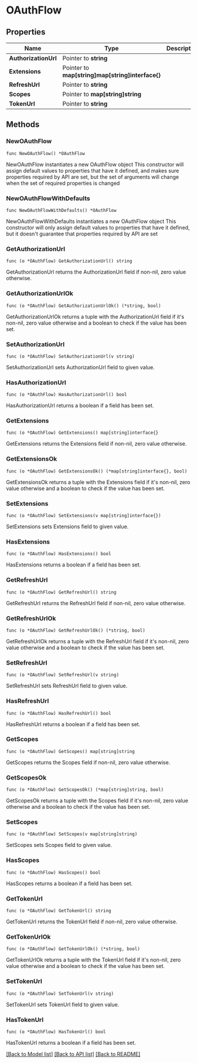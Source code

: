 # OAuthFlow

## Properties

Name | Type | Description | Notes
------------ | ------------- | ------------- | -------------
**AuthorizationUrl** | Pointer to **string** |  | [optional] 
**Extensions** | Pointer to **map[string]map[string]interface{}** |  | [optional] 
**RefreshUrl** | Pointer to **string** |  | [optional] 
**Scopes** | Pointer to **map[string]string** |  | [optional] 
**TokenUrl** | Pointer to **string** |  | [optional] 

## Methods

### NewOAuthFlow

`func NewOAuthFlow() *OAuthFlow`

NewOAuthFlow instantiates a new OAuthFlow object
This constructor will assign default values to properties that have it defined,
and makes sure properties required by API are set, but the set of arguments
will change when the set of required properties is changed

### NewOAuthFlowWithDefaults

`func NewOAuthFlowWithDefaults() *OAuthFlow`

NewOAuthFlowWithDefaults instantiates a new OAuthFlow object
This constructor will only assign default values to properties that have it defined,
but it doesn't guarantee that properties required by API are set

### GetAuthorizationUrl

`func (o *OAuthFlow) GetAuthorizationUrl() string`

GetAuthorizationUrl returns the AuthorizationUrl field if non-nil, zero value otherwise.

### GetAuthorizationUrlOk

`func (o *OAuthFlow) GetAuthorizationUrlOk() (*string, bool)`

GetAuthorizationUrlOk returns a tuple with the AuthorizationUrl field if it's non-nil, zero value otherwise
and a boolean to check if the value has been set.

### SetAuthorizationUrl

`func (o *OAuthFlow) SetAuthorizationUrl(v string)`

SetAuthorizationUrl sets AuthorizationUrl field to given value.

### HasAuthorizationUrl

`func (o *OAuthFlow) HasAuthorizationUrl() bool`

HasAuthorizationUrl returns a boolean if a field has been set.

### GetExtensions

`func (o *OAuthFlow) GetExtensions() map[string]interface{}`

GetExtensions returns the Extensions field if non-nil, zero value otherwise.

### GetExtensionsOk

`func (o *OAuthFlow) GetExtensionsOk() (*map[string]interface{}, bool)`

GetExtensionsOk returns a tuple with the Extensions field if it's non-nil, zero value otherwise
and a boolean to check if the value has been set.

### SetExtensions

`func (o *OAuthFlow) SetExtensions(v map[string]interface{})`

SetExtensions sets Extensions field to given value.

### HasExtensions

`func (o *OAuthFlow) HasExtensions() bool`

HasExtensions returns a boolean if a field has been set.

### GetRefreshUrl

`func (o *OAuthFlow) GetRefreshUrl() string`

GetRefreshUrl returns the RefreshUrl field if non-nil, zero value otherwise.

### GetRefreshUrlOk

`func (o *OAuthFlow) GetRefreshUrlOk() (*string, bool)`

GetRefreshUrlOk returns a tuple with the RefreshUrl field if it's non-nil, zero value otherwise
and a boolean to check if the value has been set.

### SetRefreshUrl

`func (o *OAuthFlow) SetRefreshUrl(v string)`

SetRefreshUrl sets RefreshUrl field to given value.

### HasRefreshUrl

`func (o *OAuthFlow) HasRefreshUrl() bool`

HasRefreshUrl returns a boolean if a field has been set.

### GetScopes

`func (o *OAuthFlow) GetScopes() map[string]string`

GetScopes returns the Scopes field if non-nil, zero value otherwise.

### GetScopesOk

`func (o *OAuthFlow) GetScopesOk() (*map[string]string, bool)`

GetScopesOk returns a tuple with the Scopes field if it's non-nil, zero value otherwise
and a boolean to check if the value has been set.

### SetScopes

`func (o *OAuthFlow) SetScopes(v map[string]string)`

SetScopes sets Scopes field to given value.

### HasScopes

`func (o *OAuthFlow) HasScopes() bool`

HasScopes returns a boolean if a field has been set.

### GetTokenUrl

`func (o *OAuthFlow) GetTokenUrl() string`

GetTokenUrl returns the TokenUrl field if non-nil, zero value otherwise.

### GetTokenUrlOk

`func (o *OAuthFlow) GetTokenUrlOk() (*string, bool)`

GetTokenUrlOk returns a tuple with the TokenUrl field if it's non-nil, zero value otherwise
and a boolean to check if the value has been set.

### SetTokenUrl

`func (o *OAuthFlow) SetTokenUrl(v string)`

SetTokenUrl sets TokenUrl field to given value.

### HasTokenUrl

`func (o *OAuthFlow) HasTokenUrl() bool`

HasTokenUrl returns a boolean if a field has been set.


[[Back to Model list]](../README.md#documentation-for-models) [[Back to API list]](../README.md#documentation-for-api-endpoints) [[Back to README]](../README.md)


